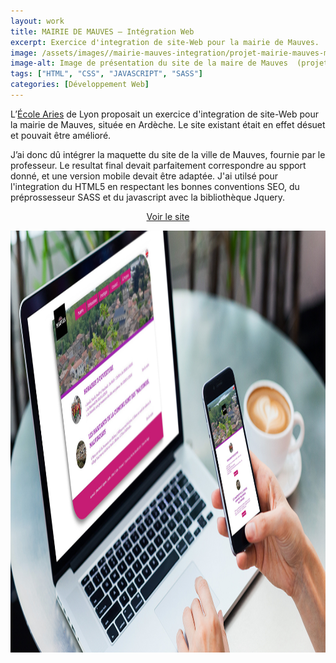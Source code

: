 ```yaml
---
layout: work
title: MAIRIE DE MAUVES – Intégration Web
excerpt: Exercice d'integration de site-Web pour la mairie de Mauves.
image: /assets/images//mairie-mauves-integration/projet-mairie-mauves-mockup.jpg
image-alt: Image de présentation du site de la maire de Mauves  (projet école Aries Lyon)
tags: ["HTML", "CSS", "JAVASCRIPT", "SASS"]
categories: [Développement Web]
---
```


<p>L&rsquo;<a href="http://www.ecolearies.fr/">&Eacute;cole Aries</a>&nbsp;de Lyon proposait un exercice d&#39;integration&nbsp;de site-Web pour la mairie de Mauves, situ&eacute;e en Ard&egrave;che. Le site existant &eacute;tait en effet d&eacute;suet et pouvait &ecirc;tre am&eacute;lior&eacute;.</p>

<p>J&rsquo;ai donc d&ucirc; int&eacute;grer la maquette du site de la ville de Mauves, fournie par le professeur. Le resultat final devait parfaitement correspondre au spport donn&eacute;, et une version mobile devait &ecirc;tre adapt&eacute;e. J&#39;ai utils&eacute; pour l&#39;integration du HTML5 en respectant les bonnes conventions SEO, du pr&eacute;prossesseur SASS et du javascript avec la biblioth&egrave;que Jquery.</p>

<p style="text-align:center"><a class="btn white-text" href="http://projet-mairie-mauves.gaetanboyron.fr">Voir le site</a></p>

<p style="text-align:center"><img alt="" height="675" src="/assets/images//mairie-mauves-integration/projet-mairie-mauves-mockup.jpg" width="1200" /></p>

<p>&nbsp;</p>